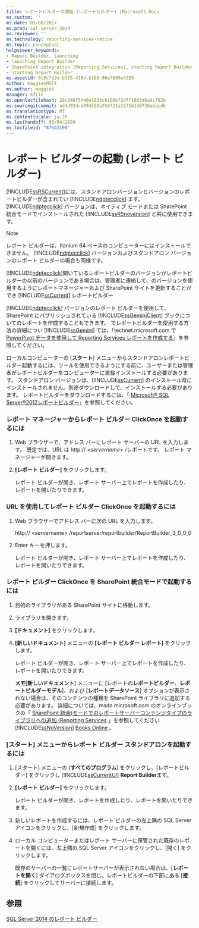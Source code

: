 ```yaml
---
title: レポートビルダーの開始 (レポートビルダー) |Microsoft Docs
ms.custom: ''
ms.date: 03/08/2017
ms.prod: sql-server-2014
ms.reviewer: ''
ms.technology: reporting-services-native
ms.topic: conceptual
helpviewer_keywords:
- Report Builder, launching
- launching Report Builder
- SharePoint integration [Reporting Services], starting Report Builder
- starting Report Builder
ms.assetid: 8c8c7d2e-b315-418d-bf65-90e7685e4259
author: maggiesMSFT
ms.author: maggies
manager: kfile
ms.openlocfilehash: 28c046f5f46e1633cb108bf2d7f1803d6adc702b
ms.sourcegitcommit: ad4d92dce894592a259721a1571b1d8736abacdb
ms.translationtype: MT
ms.contentlocale: ja-JP
ms.lasthandoff: 08/04/2020
ms.locfileid: "87643199"
---
```

# <a name="start-report-builder-report-builder"></a>レポート ビルダーの起動 (レポート ビルダー)
  [!INCLUDE[ssRSCurrent](../../includes/ssrscurrent-md.md)]には、スタンドアロンバージョンとバージョンのレポートビルダーが含まれてい [!INCLUDE[ndptecclick](../../includes/ndptecclick-md.md)] ます。 [!INCLUDE[ndptecclick](../../includes/ndptecclick-md.md)] バージョンは、ネイティブ モードまたは SharePoint 統合モードでインストールされた [!INCLUDE[ssRSnoversion](../../includes/ssrsnoversion-md.md)] と共に使用できます。  
  
> [!NOTE]  
>  レポート ビルダーは、Itanium 64 ベースのコンピューターにはインストールできません。 [!INCLUDE[ndptecclick](../../includes/ndptecclick-md.md)] バージョンおよびスタンドアロン バージョンのレポート ビルダーの場合も同様です。  
  
 [!INCLUDE[ndptecclick](../../includes/ndptecclick-md.md)]開いているレポートビルダーのバージョンがレポートビルダーの以前のバージョンである場合は、管理者に連絡して、のバージョンを使用するようにレポートマネージャーおよび SharePoint サイトを更新することができ [!INCLUDE[ssCurrent](../../includes/sscurrent-md.md)] レポートビルダー  
  
 [!INCLUDE[ndptecclick](../../includes/ndptecclick-md.md)] バージョンのレポート ビルダーを使用して、SharePoint にパブリッシュされている [!INCLUDE[ssGeminiClient](../../includes/ssgeminiclient-md.md)] ブックについてのレポートを作成することもできます。 でレポートビルダーを使用する方法の詳細につい [!INCLUDE[ssGemini](../../includes/ssgemini-md.md)] ては、「technet.microsoft.com で[PowerPivot データを使用して Reporting Services レポートを作成する](https://go.microsoft.com/fwlink/?LinkId=185238)」を参照してください。  
  
 ローカルコンピューターの [**スタート**] メニューからスタンドアロンレポートビルダー起動するには、ツールを使用できるようにする前に、ユーザーまたは管理者がレポートビルダーをコンピューターに直接インストールする必要があります。 スタンドアロン バージョンは、[!INCLUDE[ssCurrent](../../includes/sscurrent-md.md)] のインストール時にインストールされません。別途ダウンロードして、インストールする必要があります。 レポートビルダーをダウンロードするには、「 [Microsoft® SQL Server®2012レポートビルダー](https://go.microsoft.com/fwlink/?LinkId=401502)」を参照してください。  
  
### <a name="to-start-report-builder-clickonce-from-report-manager"></a>レポート マネージャーからレポート ビルダー ClickOnce を起動するには  
  
1.  Web ブラウザーで、アドレス バーにレポート サーバーの URL を入力します。 既定では、URL は http:// \<*servername*> /レポートです。 レポート マネージャーが開きます。  
  
2.  **[レポート ビルダー]** をクリックします。  
  
     レポート ビルダーが開き、レポート サーバー上でレポートを作成したり、レポートを開いたりできます。  
  
### <a name="to-start-report-builder-clickonce-using-a-url"></a>URL を使用してレポート ビルダー ClickOnce を起動するには  
  
1.  Web ブラウザーでアドレス バーに次の URL を入力します。  
  
     http:// \<servername> /reportserver/reportbuilder/ReportBuilder_3_0_0_0  
  
2.  Enter キーを押します。  
  
     レポート ビルダーが開き、レポート サーバー上でレポートを作成したり、レポートを開いたりできます。  
  
### <a name="to-start-report-builder-clickonce-in-sharepoint-integrated-mode"></a>レポート ビルダー ClickOnce を SharePoint 統合モードで起動するには  
  
1.  目的のライブラリがある SharePoint サイトに移動します。  
  
2.  ライブラリを開きます。  
  
3.  **[ドキュメント]** をクリックします。  
  
4.  **[新しいドキュメント]** メニューの **[レポート ビルダー レポート]** をクリックします。  
  
     レポート ビルダーが開き、レポート サーバー上でレポートを作成したり、レポートを開いたりできます。  
  
     **メモ**[**新しいドキュメント**] メニューに [レポートの**レポートビルダー**、**レポートビルダーモデル**]、および [**レポートデータソース**] オプションが表示されない場合は、そのコンテンツの種類を SharePoint ライブラリに追加する必要があります。 詳細については、msdn.microsoft.com のオンラインブックの「 [SharePoint 統合&#41;モードでのレポートサーバーコンテンツタイプのライブラリへの追加 &#40;Reporting Services](../add-reporting-services-content-types-to-a-sharepoint-library.md) 」を参照してください [!INCLUDE[ssNoVersion](../../includes/ssnoversion-md.md)] [Books Online](https://go.microsoft.com/fwlink/?LinkId=154888) 。  
  
### <a name="to-start-report-builder-stand-alone-from-the-start-menu"></a>[スタート] メニューからレポート ビルダー スタンドアロンを起動するには  
  
1.  [スタート] メニューの [**すべてのプログラム**] をクリックし、[レポートビルダー] をクリックし [!INCLUDE[ssCurrentUI](../../includes/sscurrentui-md.md)] **Report Builder**ます。  
  
2.  **[レポート ビルダー]** をクリックします。  
  
     レポート ビルダーが開き、レポートを作成したり、レポートを開いたりできます。  
  
3.  新しいレポートを作成するには、レポート ビルダーの左上隅の SQL Server アイコンをクリックし、[新規作成] をクリックします。  
  
4.  ローカル コンピューターまたはレポート サーバーに保管された既存のレポートを開くには、左上隅の SQL Server アイコンをクリックし、[開く] をクリックします。  
  
     既存のサーバーの一覧にレポートサーバーが表示されない場合は、[**レポートを開く**] ダイアログボックスを閉じ、レポートビルダーの下部にある [**接続**] をクリックしてサーバーに接続します。  
  
## <a name="see-also"></a>参照  
 [SQL Server 2014 のレポート ビルダー](report-builder-in-sql-server-2016.md)  
  
  
